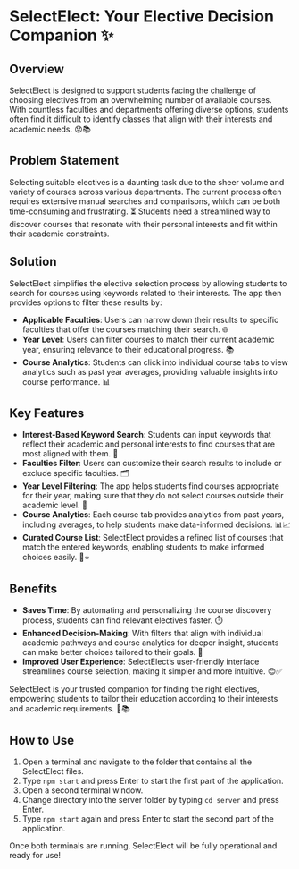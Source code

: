 # SelectElect: Your Elective Decision Companion ✨

## Overview
SelectElect is designed to support students facing the challenge of choosing electives from an overwhelming number of available courses. With countless faculties and departments offering diverse options, students often find it difficult to identify classes that align with their interests and academic needs. 😟📚

## Problem Statement
Selecting suitable electives is a daunting task due to the sheer volume and variety of courses across various departments. The current process often requires extensive manual searches and comparisons, which can be both time-consuming and frustrating. ⏳ Students need a streamlined way to discover courses that resonate with their personal interests and fit within their academic constraints.

## Solution
SelectElect simplifies the elective selection process by allowing students to search for courses using keywords related to their interests. The app then provides options to filter these results by:
- **Applicable Faculties**: Users can narrow down their results to specific faculties that offer the courses matching their search. 🌐
- **Year Level**: Users can filter courses to match their current academic year, ensuring relevance to their educational progress. 📚
- **Course Analytics**: Students can click into individual course tabs to view analytics such as past year averages, providing valuable insights into course performance. 📊

## Key Features
- **Interest-Based Keyword Search**: Students can input keywords that reflect their academic and personal interests to find courses that are most aligned with them. 🧩
- **Faculties Filter**: Users can customize their search results to include or exclude specific faculties. 🗂
- **Year Level Filtering**: The app helps students find courses appropriate for their year, making sure that they do not select courses outside their academic level. 📝
- **Course Analytics**: Each course tab provides analytics from past years, including averages, to help students make data-informed decisions. 📊📈
- **Curated Course List**: SelectElect provides a refined list of courses that match the entered keywords, enabling students to make informed choices easily. 📝⭐

## Benefits
- **Saves Time**: By automating and personalizing the course discovery process, students can find relevant electives faster. ⏱️
- **Enhanced Decision-Making**: With filters that align with individual academic pathways and course analytics for deeper insight, students can make better choices tailored to their goals. 🚀
- **Improved User Experience**: SelectElect’s user-friendly interface streamlines course selection, making it simpler and more intuitive. 😊✅

SelectElect is your trusted companion for finding the right electives, empowering students to tailor their education according to their interests and academic requirements. 💪📚

## How to Use
1. Open a terminal and navigate to the folder that contains all the SelectElect files.
2. Type `npm start` and press Enter to start the first part of the application.
3. Open a second terminal window.
4. Change directory into the server folder by typing `cd server` and press Enter.
5. Type `npm start` again and press Enter to start the second part of the application.

Once both terminals are running, SelectElect will be fully operational and ready for use!
